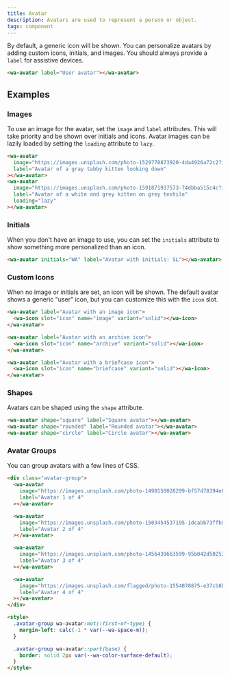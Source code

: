 ```yaml
---
title: Avatar
description: Avatars are used to represent a person or object.
tags: component
---
```


By default, a generic icon will be shown. You can personalize avatars by adding custom icons, initials, and images. You should always provide a `label` for assistive devices.

```html {.example}
<wa-avatar label="User avatar"></wa-avatar>
```

## Examples

### Images

To use an image for the avatar, set the `image` and `label` attributes. This will take priority and be shown over initials and icons.
Avatar images can be lazily loaded by setting the `loading` attribute to `lazy`.

```html {.example}
<wa-avatar
  image="https://images.unsplash.com/photo-1529778873920-4da4926a72c2?ixlib=rb-1.2.1&auto=format&fit=crop&w=300&q=80"
  label="Avatar of a gray tabby kitten looking down"
></wa-avatar>
<wa-avatar
  image="https://images.unsplash.com/photo-1591871937573-74dbba515c4c?ixlib=rb-1.2.1&auto=format&fit=crop&w=300&q=80"
  label="Avatar of a white and grey kitten on grey textile"
  loading="lazy"
></wa-avatar>
```

### Initials

When you don't have an image to use, you can set the `initials` attribute to show something more personalized than an icon.

```html {.example}
<wa-avatar initials="WA" label="Avatar with initials: SL"></wa-avatar>
```

### Custom Icons

When no image or initials are set, an icon will be shown. The default avatar shows a generic "user" icon, but you can customize this with the `icon` slot.

```html {.example}
<wa-avatar label="Avatar with an image icon">
  <wa-icon slot="icon" name="image" variant="solid"></wa-icon>
</wa-avatar>

<wa-avatar label="Avatar with an archive icon">
  <wa-icon slot="icon" name="archive" variant="solid"></wa-icon>
</wa-avatar>

<wa-avatar label="Avatar with a briefcase icon">
  <wa-icon slot="icon" name="briefcase" variant="solid"></wa-icon>
</wa-avatar>
```

### Shapes

Avatars can be shaped using the `shape` attribute.

```html {.example}
<wa-avatar shape="square" label="Square avatar"></wa-avatar>
<wa-avatar shape="rounded" label="Rounded avatar"></wa-avatar>
<wa-avatar shape="circle" label="Circle avatar"></wa-avatar>
```

### Avatar Groups

You can group avatars with a few lines of CSS.

```html {.example}
<div class="avatar-group">
  <wa-avatar
    image="https://images.unsplash.com/photo-1490150028299-bf57d78394e0?ixid=MXwxMjA3fDB8MHxwaG90by1wYWdlfHx8fGVufDB8fHw%3D&ixlib=rb-1.2.1&auto=format&fit=crop&w=256&h=256&q=80&crop=right"
    label="Avatar 1 of 4"
  ></wa-avatar>

  <wa-avatar
    image="https://images.unsplash.com/photo-1503454537195-1dcabb73ffb9?ixid=MXwxMjA3fDB8MHxwaG90by1wYWdlfHx8fGVufDB8fHw%3D&ixlib=rb-1.2.1&auto=format&fit=crop&w=256&h=256&crop=left&q=80"
    label="Avatar 2 of 4"
  ></wa-avatar>

  <wa-avatar
    image="https://images.unsplash.com/photo-1456439663599-95b042d50252?ixid=MXwxMjA3fDB8MHxwaG90by1wYWdlfHx8fGVufDB8fHw%3D&ixlib=rb-1.2.1&auto=format&fit=crop&w=256&h=256&crop=left&q=80"
    label="Avatar 3 of 4"
  ></wa-avatar>

  <wa-avatar
    image="https://images.unsplash.com/flagged/photo-1554078875-e37cb8b0e27d?ixid=MXwxMjA3fDB8MHxwaG90by1wYWdlfHx8fGVufDB8fHw%3D&ixlib=rb-1.2.1&auto=format&fit=crop&w=256&h=256&crop=top&q=80"
    label="Avatar 4 of 4"
  ></wa-avatar>
</div>

<style>
  .avatar-group wa-avatar:not(:first-of-type) {
    margin-left: calc(-1 * var(--wa-space-m));
  }

  .avatar-group wa-avatar::part(base) {
    border: solid 2px var(--wa-color-surface-default);
  }
</style>
```
